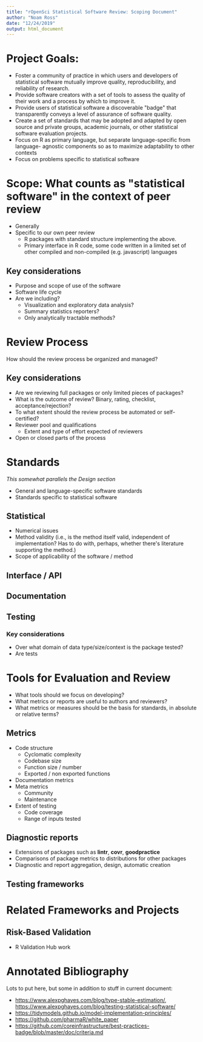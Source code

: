 ```yaml
---
title: "rOpenSci Statistical Software Review: Scoping Document"
author: "Noam Ross"
date: "12/24/2019"
output: html_document
---
```


# Project Goals:

  - Foster a community of practice in which users and developers of statistical
    software mutually improve quality, reproducibility, and reliability of
    research.
  - Provide software creators with a set of tools to assess the quality of their
    work and a process by which to improve it.
  - Provide users of statistical software a discoverable "badge" that
    transparently conveys a level of assurance of software quality.
  - Create a set of standards that may be adopted and adapted by open source and
    private groups, academic journals, or other statistical software evaluation
    projects.
  - Focus on R as primary language, but separate language-specific from
    language- agnostic components so as to maximize adaptability to other
    contexts
  - Focus on problems specific to statistical software

# Scope: What counts as "statistical software" in the context of peer review

  - Generally
  - Specific to our own peer review
      - R packages with standard structure implementing the above.
      - Primary interface in R code, some code written in a limited set of
        other compiled and non-compiled (e.g. javascript) languages

## Key considerations

  - Purpose and scope of use of the software
  - Software life cycle
  - Are we including?
     - Visualization and exploratory data analysis?
     - Summary statistics reporters?
     - Only analytically tractable methods?

# Review Process

How should the review process be organized and managed?

## Key considerations

  - Are we reviewing full packages or only limited pieces of packages?
  - What is the outcome of review? Binary, rating, checklist,
    acceptance/rejection?
  - To what extent should the review process be automated or self-certified?
  - Reviewer pool and qualifications
     - Extent and type of effort expected of reviewers
  - Open or closed parts of the process

# Standards

_This somewhat parallels the Design section_

  - General and language-specific software standards
  - Standards specific to statistical software

## Statistical

   - Numerical issues
   - Method validity (i.e., is the method itself valid, independent of
     implementation? Has to do with, perhaps, whether there's literature
     supporting the method.)
   - Scope of applicability of the software / method

## Interface / API

## Documentation

## Testing

### Key considerations

  - Over what domain of data type/size/context is the package tested?
  - Are tests 
  
# Tools for Evaluation and Review

  - What tools should we focus on developing?
  - What metrics or reports are useful to authors and reviewers?
  - What metrics or measures should be the basis for standards, in absolute
    or relative terms?
  
## Metrics

-  Code structure
   - Cyclomatic complexity
   - Codebase size
   - Function size / number
   - Exported / non exported functions
-  Documentation metrics
-  Meta metrics
   -   Community
   -   Maintenance
-  Extent of testing
   -  Code coverage
   -  Range of inputs tested

## Diagnostic reports 

  - Extensions of packages such as **lintr**, **covr**, **goodpractice**
  - Comparisons of package metrics to distributions for other packages
  - Diagnostic and report aggregation, design, automatic creation

## Testing frameworks

# Related Frameworks and Projects

## Risk-Based Validation

   -  R Validation Hub work

# Annotated Bibliography

Lots to put here, but some in addition to stuff in current document:

   -  https://www.alexpghayes.com/blog/type-stable-estimation/, https://www.alexpghayes.com/blog/testing-statistical-software/
   -  https://tidymodels.github.io/model-implementation-principles/
   -  https://github.com/pharmaR/white_paper
   -  https://github.com/coreinfrastructure/best-practices-badge/blob/master/doc/criteria.md

